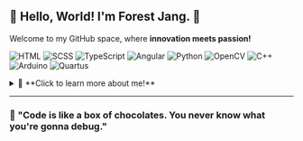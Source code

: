 ## 🌲 **Hello, World! I'm Forest Jang.** 👋  
Welcome to my GitHub space, where **innovation meets passion!**  

![HTML](https://img.shields.io/badge/HTML-E34F26?style=for-the-badge&logo=html5&logoColor=white)
![SCSS](https://img.shields.io/badge/SCSS-CC6699?style=for-the-badge&logo=sass&logoColor=white)
![TypeScript](https://img.shields.io/badge/TypeScript-3178C6?style=for-the-badge&logo=typescript&logoColor=white)
![Angular](https://img.shields.io/badge/Angular-DD0031?style=for-the-badge&logo=angular&logoColor=white)
![Python](https://img.shields.io/badge/Python-3776AB?style=for-the-badge&logo=python&logoColor=white)
![OpenCV](https://img.shields.io/badge/OpenCV-5C3EE8?style=for-the-badge&logo=opencv&logoColor=white)
![C++](https://img.shields.io/badge/C++-00599C?style=for-the-badge&logo=cplusplus&logoColor=white)
![Arduino](https://img.shields.io/badge/Arduino-00979D?style=for-the-badge&logo=arduino&logoColor=white)
![Quartus](https://img.shields.io/badge/Quartus-0071C5?style=for-the-badge&logo=intel&logoColor=white)

<details>
  <summary>📖 **Click to learn more about me!**</summary>

  ### 🚀 **About Me**  
  - 🔭 **Currently:**  
    Working at **one of the leading robot solutions companies** in the **Control Development Team** of the **Research Division** 💻  
  - 🎓 **Learning:**  
    Pursuing my studies at **Hanyang University, College of Engineering** 🏫  
    *(Graduating one year early in **February 2025**)*  
  - 🌟 **Interests:**  
    Passionate about **frontend development**, **deep learning**, **algorithms**, and **robotics**!  

  ### 🎯 **Goals**  
  - 🧩 Solving one algorithm problem daily on **Baekjoon** to refine and sharpen my problem-solving skills.  

  ### 🤝 **Let's Connect**  
  - 📨 **Email:** [contactbizjang@gmail.com](mailto:contactbizjang@gmail.com)  
  - 💡 **Collaboration:** Open to innovative collaborations that push boundaries and create meaningful impact.  
  - ⏰ **Availability:** Typically respond to messages by **9 AM (GMT+9)** on weekdays.  

</details>

---

### 🌟 **"Code is like a box of chocolates. You never know what you're gonna debug."**

<!--## Hi I'm Forest Jang. 👋

**forestjang/forestjang** is a ✨ _special_ ✨ repository because its `README.md` (this file) appears on your GitHub profile.

Here are some ideas to get you started:

- 🔭 I’m currently working on ...
- 🌱 I’m currently learning ...
- 👯 I’m looking to collaborate on ...
- 🤔 I’m looking for help with ...
- 💬 Ask me about ...
- 📫 How to reach me: ...
- 😄 Pronouns: ...
- ⚡ Fun fact: ...
-->
